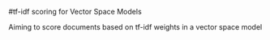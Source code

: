 #tf-idf scoring for Vector Space Models

Aiming to score documents based on tf-idf weights in a vector space model